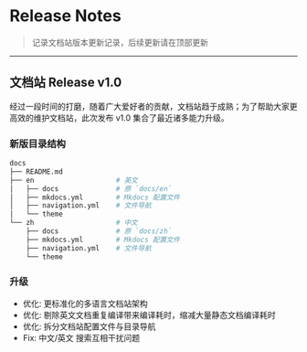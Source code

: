 # Release Notes

> 记录文档站版本更新记录，后续更新请在顶部更新

---

## 文档站 Release v1.0

经过一段时间的打磨，随着广大爱好者的贡献，文档站趋于成熟；为了帮助大家更高效的维护文档站，此次发布 v1.0 集合了最近诸多能力升级。

### 新版目录结构

```bash
docs
├── README.md
├── en                    # 英文
│   ├── docs              # 原 `docs/en`
│   ├── mkdocs.yml        # Mkdocs 配置文件
│   ├── navigation.yml    # 文件导航
│   └── theme
└── zh                    # 中文
    ├── docs              # 原 `docs/zh`
    ├── mkdocs.yml        # Mkdocs 配置文件
    ├── navigation.yml    # 文件导航
    └── theme
```

### 升级

- 优化: 更标准化的多语言文档站架构
- 优化: 剔除英文文档重复编译带来编译耗时，缩减大量静态文档编译耗时
- 优化: 拆分文档站配置文件与目录导航
- Fix: 中文/英文 搜索互相干扰问题
